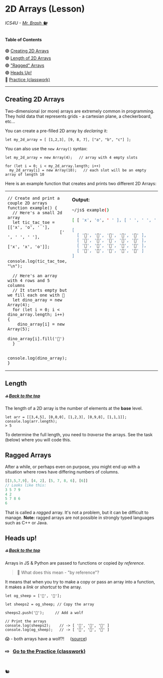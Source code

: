 # 2D Arrays (Lesson)

###### ICS4U - [Mr. Brash 🐿️](https://www.brash.ca/ics4uc/lessons/9)

#### Table of Contents
🟣 [Creating 2D Arrays](#creating-2d-arrays)  
🟣 [Length of 2D Arrays](#length)  
🟣 ["Ragged" Arrays](#ragged-arrays)  
🟣 [Heads Up!](#heads-up)  
🔗 [Practice (classwork)](./.lesson/PRACTICE.md)  

---

## Creating 2D Arrays

Two-dimensional (or more) arrays are extremely common in programming. They hold data that represents grids - a cartesian plane, a checkerboard, etc...

You can create a pre-filled 2D array by _declaring_ it:

```JS
let my_2d_array = [ [1,2,3], [9, 8, 7], ["a", "b", "c"] ];
```
You can also use the `new Array()` syntax:

```JS
let my_2d_array = new Array(4);   // array with 4 empty slots

for (let i = 0; i < my_2d_array.length; i++)
  my_2d_array[i] = new Array(10);   // each slot will be an empty array of length 10
```

Here is an example function that creates and prints two different 2D Arrays:
<table><tr><td>

```JS
// Create and print a couple 2D arrays
function example() {
  // Here's a small 2d array
  let tic_tac_toe = [['x', 'o', ' '],
                     [' ', ' ', ' '],
                     ['x', 'x', 'o']];

  console.log(tic_tac_toe, "\n");
  
  // Here's an array with 4 rows and 5 columns
  // It starts empty but we fill each one with 🦖
  let dino_array = new Array(4);
  for (let i = 0; i < dino_array.length; i++) {
    dino_array[i] = new Array(5);
    dino_array[i].fill('🦖')
  }

  console.log(dino_array);
}
```

</td>
<td valign="top">

**Output:**  
```BASH
~/js$ example()

[ [ 'x', 'o', ' ' ], [ ' ', ' ', ' ' ], [ 'x', 'x', 'o' ] ] 

[
  [ '🦖', '🦖', '🦖', '🦖', '🦖' ],
  [ '🦖', '🦖', '🦖', '🦖', '🦖' ],
  [ '🦖', '🦖', '🦖', '🦖', '🦖' ],
  [ '🦖', '🦖', '🦖', '🦖', '🦖' ]
]

```

</td></tr></table>


## Length

##### 🔝 [Back to the top](#table-of-contents)  

The length of a 2D array is the number of elements at the **base** level.

```JS
let arr = [[3,4,5], [0,0,0], [1,2,3], [0,9,8], [1,1,1]];
console.log(arr.length);
> 5
```

To determine the full length, you need to _traverse_ the arrays. See the task (below) where you will code this.


## Ragged Arrays
After a while, or perhaps even on purpose, you might end up with a situation where rows have differing numbers of columns.

```js
[[3,5,7,9], [4, 2], [5, 7, 8, 6], [6]]
// Looks like this:
3 5 7 9
4 2
5 7 8 6
6
```

That is called a _ragged_ array. It's not a problem, but it can be difficult to manage. **Note:** ragged arrays are not possible in strongly typed languages such as C++ or Java.

## Heads up!

##### 🔝 [Back to the top](#table-of-contents)  

Arrays in JS & Python are passed to functions or copied _by reference_.

> 🤔 What does this mean - "by reference"?

It means that when you try to make a copy or pass an array into a function, it makes a _link_ or _shortcut_ to the array.

```JS
let og_sheep = ['🐑', '🐑'];

let sheeps2 = og_sheep; // Copy the array

sheeps2.push('🐺');     // Add a wolf

// Print the arrays
console.log(sheeps2);    // -> [ '🐑', '🐑', '🐺' ]
console.log(og_sheep);   // -> [ '🐑', '🐑', '🐺' ]
```

😱 - both arrays have a wolf?! &nbsp;&nbsp;&nbsp;  ([source](https://www.samanthaming.com/tidbits/35-es6-way-to-clone-an-array/#why-can-t-i-use-to-copy-an-array))
  
### ⇨ &nbsp; [Go to the Practice (classwork)](./.lesson/PRACTICE.md)

<br>

🐿️